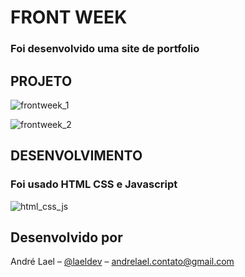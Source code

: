 # FRONT WEEK

### Foi desenvolvido uma site de portfolio   

## PROJETO

![frontweek_1](https://user-images.githubusercontent.com/40779811/129994217-6a5eb8c2-f0e3-4162-804b-58b45d94432e.png)

![frontweek_2](https://user-images.githubusercontent.com/40779811/129994380-eb3adf34-51f0-4449-ba4f-49deaa8877d2.png)

## DESENVOLVIMENTO

### Foi usado HTML CSS e Javascript 
![html_css_js](https://user-images.githubusercontent.com/40779811/129994804-8bf740a4-7617-46fc-b3a6-0deeed0a20f1.png)


## Desenvolvido por

André Lael – [@laeldev](https://twitter.com/laeldev) – andrelael.contato@gmail.com

